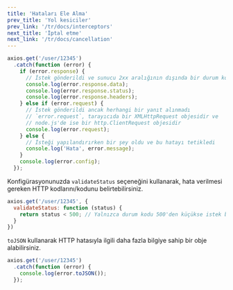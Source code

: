 ```yaml
---
title: 'Hataları Ele Alma'
prev_title: 'Yol kesiciler'
prev_link: '/tr/docs/interceptors'
next_title: 'İptal etme'
next_link: '/tr/docs/cancellation'
---
```


```js
axios.get('/user/12345')
  .catch(function (error) {
    if (error.response) {
      // İstek gönderildi ve sunucu 2xx aralığının dışında bir durum koduyla yanıt verdi
      console.log(error.response.data);
      console.log(error.response.status);
      console.log(error.response.headers);
    } else if (error.request) {
      // İstek gönderildi ancak herhangi bir yanıt alınmadı
      // `error.request`, tarayıcıda bir XMLHttpRequest objesidir ve
      // node.js'de ise bir http.ClientRequest objesidir
      console.log(error.request);
    } else {
      // İsteği yapılandırırken bir şey oldu ve bu hatayı tetikledi
      console.log('Hata', error.message);
    }
    console.log(error.config);
  });
```

Konfigürasyonunuzda `validateStatus` seçeneğini kullanarak, hata verilmesi gereken HTTP kodlarını/kodunu belirtebilirsiniz.

```js
axios.get('/user/12345', {
  validateStatus: function (status) {
    return status < 500; // Yalnızca durum kodu 500'den küçükse istek başarılı sayılır (Promise çözümlenir)
  }
})
```

`toJSON` kullanarak HTTP hatasıyla ilgili daha fazla bilgiye sahip bir obje alabilirsiniz.

```js
axios.get('/user/12345')
  .catch(function (error) {
    console.log(error.toJSON());
  });
```
